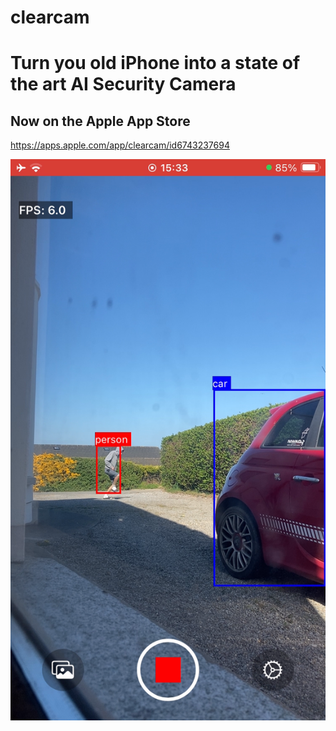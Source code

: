 # clearcam
# Turn you old iPhone into a state of the art AI Security Camera
## Now on the Apple App Store ##
https://apps.apple.com/app/clearcam/id6743237694

![Screenshot](images/recording.PNG)
